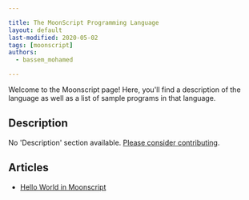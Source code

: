 ```yaml
---

title: The MoonScript Programming Language
layout: default
last-modified: 2020-05-02
tags: [moonscript]
authors:
  - bassem_mohamed

---
```


Welcome to the Moonscript page! Here, you'll find a description of the language as well as a list of sample programs in that language.

## Description

No 'Description' section available. [Please consider contributing](https://github.com/TheRenegadeCoder/sample-programs-website).

## Articles

- [Hello World in Moonscript](https://sampleprograms.io/projects/hello-world/moonscript)